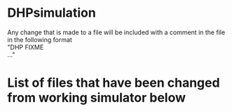 # DHPsimulation

Any change that is made to a file will be included with a comment in the file in the following format <br />
"DHP FIXME <br />
..." <br />

# List of files that have been changed from working simulator below
